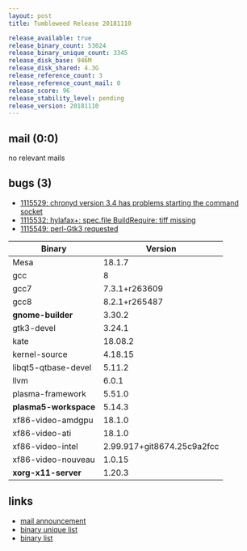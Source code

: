 ```yaml
---
layout: post
title: Tumbleweed Release 20181110

release_available: true
release_binary_count: 53024
release_binary_unique_count: 3345
release_disk_base: 946M
release_disk_shared: 4.3G
release_reference_count: 3
release_reference_count_mail: 0
release_score: 96
release_stability_level: pending
release_version: 20181110
---
```


## mail (0:0)

no relevant mails

## bugs (3)

<!--more-->

- [1115529: chronyd version 3.4 has problems starting the command socket](https://bugzilla.opensuse.org/show_bug.cgi?id=1115529)
- [1115532: hylafax+: spec.file  BuildRequire: tiff missing](https://bugzilla.opensuse.org/show_bug.cgi?id=1115532)
- [1115549: perl-Gtk3 requested](https://bugzilla.opensuse.org/show_bug.cgi?id=1115549)

Binary | Version
--- | ---
Mesa | 18.1.7
gcc | 8
gcc7 | 7.3.1+r263609
gcc8 | 8.2.1+r265487
**gnome-builder** | 3.30.2
gtk3-devel | 3.24.1
kate | 18.08.2
kernel-source | 4.18.15
libqt5-qtbase-devel | 5.11.2
llvm | 6.0.1
plasma-framework | 5.51.0
**plasma5-workspace** | 5.14.3
xf86-video-amdgpu | 18.1.0
xf86-video-ati | 18.1.0
xf86-video-intel | 2.99.917+git8674.25c9a2fcc
xf86-video-nouveau | 1.0.15
**xorg-x11-server** | 1.20.3

## links

- [mail announcement](https://lists.opensuse.org/opensuse-factory/2018-11/msg00051.html)
- [binary unique list](http://download.tumbleweed.boombatower.com/20181110/rpm.unique.list)
- [binary list](http://download.tumbleweed.boombatower.com/20181110/rpm.list)
